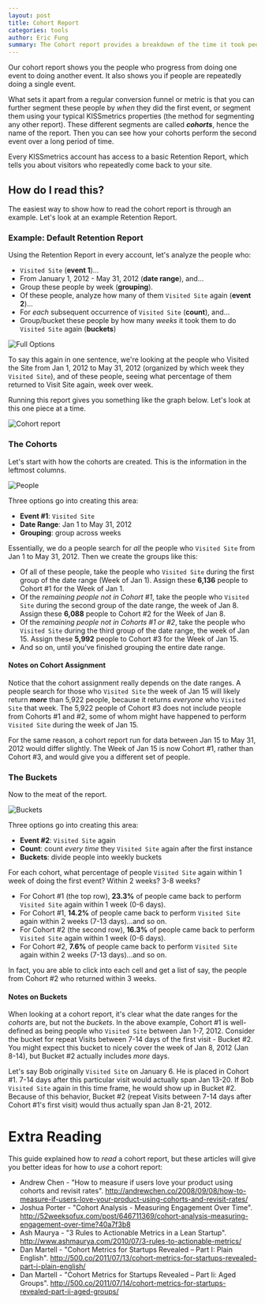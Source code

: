 ```yaml
---
layout: post
title: Cohort Report
categories: tools
author: Eric Fung
summary: The Cohort report provides a breakdown of the time it took people to do one event to doing another event.
---
```

Our cohort report shows you the people who progress from doing one event to doing another event. It also shows you if people are repeatedly doing a single event.

What sets it apart from a regular conversion funnel or metric is that you can further segment these people by *when* they did the first event, or segment them using your typical KISSmetrics properties (the method for segmenting any other report). These different segments are called ***cohorts***, hence the name of the report. Then you can see how your cohorts perform the second event over a long period of time.

Every KISSmetrics account has access to a basic Retention Report, which tells you about visitors who repeatedly come back to your site.

## How do I read this?

The easiest way to show how to read the cohort report is through an example. Let's look at an example Retention Report.

### Example: Default Retention Report

Using the Retention Report in every account, let's analyze the people who:

* `Visited Site` (**event 1**)…
* From January 1, 2012 - May 31, 2012 (**date range**), and...
* Group these people by week (**grouping**).
* Of these people, analyze how many of them `Visited Site` again (**event 2**)…
* For *each* subsequent occurrence of `Visited Site` (**count**), and…
* Group/bucket these people by how many *weeks* it took them to do `Visited Site` again (**buckets**)

![Full Options][full-options]

To say this again in one sentence, we're looking at the people who Visited the Site from Jan 1, 2012 to May 31, 2012 (organized by which week they `Visited Site`), and of these people, seeing what percentage of them returned to Visit Site again, week over week.

Running this report gives you something like the graph below. Let's look at this one piece at a time.

![Cohort report][report]

### The Cohorts

Let's start with how the cohorts are created. This is the information in the leftmost columns.

![People][people]

Three options go into creating this area:

* **Event #1**: `Visited Site`
* **Date Range**: Jan 1 to May 31, 2012
* **Grouping**: group across weeks

Essentially, we do a people search for *all* the people who `Visited Site` from Jan 1 to May 31, 2012. Then we create the groups like this:

* Of all of these people, take the people who `Visited Site` during the first group of the date range (Week of Jan 1). Assign these **6,136** people to Cohort #1 for the Week of Jan 1.
* Of the *remaining people not in Cohort #1*, take the people who `Visited Site` during the second group of the date range, the week of Jan 8. Assign these **6,088** people to Cohort #2 for the Week of Jan 8.
* Of the *remaining people not in Cohorts #1 or #2*, take the people who `Visited Site` during the third group of the date range, the week of Jan 15. Assign these **5,992** people to Cohort #3 for the Week of Jan 15.
* And so on, until you've finished grouping the entire date range.

#### Notes on Cohort Assignment

Notice that the cohort assignment really depends on the date ranges. A people search for those who `Visited Site` the week of Jan 15 will likely return ***more*** than 5,922 people, because it returns *everyone* who `Visited Site` that week. The 5,922 people of Cohort #3 does not include people from Cohorts #1 and #2, some of whom might have happened to perform `Visited Site` during the week of Jan 15.

For the same reason, a cohort report run for data between Jan 15 to May 31, 2012 would differ slightly. The Week of Jan 15 is now Cohort #1, rather than Cohort #3, and would give you a different set of people.

### The Buckets

Now to the meat of the report.

![Buckets][buckets]

Three options go into creating this area:

* **Event #2**: `Visited Site` again
* **Count**: count *every time* they `Visited Site` again after the first instance
* **Buckets**: divide people into weekly buckets

For each cohort, what percentage of people `Visited Site` again within 1 week of doing the first event? Within 2 weeks? 3-8 weeks?

* For Cohort #1 (the top row), **23.3%** of people came back to perform `Visited Site` again within 1 week (0-6 days).
* For Cohort #1, **14.2%** of people came back to perform `Visited Site` again within 2 weeks (7-13 days)...and so on.
* For Cohort #2 (the second row), **16.3%** of people came back to perform `Visited Site` again within 1 week (0-6 days).
* For Cohort #2, **7.6%** of people came back to perform `Visited Site` again within 2 weeks (7-13 days)...and so on.



In fact, you are able to click into each cell and get a list of say, the people from Cohort #2 who returned within 3 weeks.

#### Notes on Buckets

When looking at a cohort report, it's clear what the date ranges for the *cohorts* are, but not the *buckets*. In the above example, Cohort #1 is well-defined as being people who `Visited Site` between Jan 1-7, 2012. Consider the bucket for repeat Visits between 7-14 days of the first visit - Bucket #2. You might expect this bucket to nicely cover the week of Jan 8, 2012 (Jan 8-14), but Bucket #2 actually includes *more* days.

Let's say Bob originally `Visited Site` on January 6. He is placed in Cohort #1. 7-14 days after this particular visit would actually span Jan 13-20. If Bob `Visited Site` again in this time frame, he would show up in Bucket #2. Because of this behavior, Bucket #2 (repeat Visits between 7-14 days after Cohort #1's first visit) would thus actually span Jan 8-21, 2012.

# Extra Reading

This guide explained how to *read* a cohort report, but these articles will give you better ideas for how to *use* a cohort report:

* Andrew Chen - "How to measure if users love your product using cohorts and revisit rates". <http://andrewchen.co/2008/09/08/how-to-measure-if-users-love-your-product-using-cohorts-and-revisit-rates/>
* Joshua Porter - "Cohort Analysis - Measuring Engagement Over Time". <http://52weeksofux.com/post/646711369/cohort-analysis-measuring-engagement-over-time?40a7f3b8>
* Ash Maurya - "3 Rules to Actionable Metrics in a Lean Startup". <http://www.ashmaurya.com/2010/07/3-rules-to-actionable-metrics/>
* Dan Martell - "Cohort Metrics for Startups Revealed – Part I: Plain English". <http://500.co/2011/07/13/cohort-metrics-for-startups-revealed-part-i-plain-english/>
* Dan Martell - "Cohort Metrics for Startups Revealed – Part Ii: Aged Groups". <http://500.co/2011/07/14/cohort-metrics-for-startups-revealed-part-ii-aged-groups/>

[full-options]: https://s3.amazonaws.com/kissmetrics-support-files/assets/tools/cohort-report/full-options.png
[report]: https://s3.amazonaws.com/kissmetrics-support-files/assets/tools/cohort-report/graph.png
[people]: https://s3.amazonaws.com/kissmetrics-support-files/assets/tools/cohort-report/people.png
[buckets]: https://s3.amazonaws.com/kissmetrics-support-files/assets/tools/cohort-report/buckets.png

[options]: /tools/cohort-report/cohort-report-options